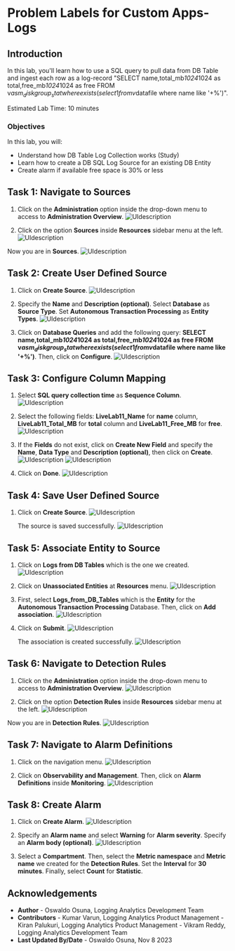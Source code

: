 # Problem Labels for Custom Apps-Logs

## Introduction

In this lab, you'll learn how to use a SQL query to pull data from DB Table and ingest each row as a log-record
"SELECT name,total_mb*1024*1024 as total,free_mb*1024*1024 as free FROM v$asm_diskgroup_stat where exists (select 1 from v$datafile where name like '+%')".

Estimated Lab Time: 10 minutes


### Objectives

In this lab, you will:
* Understand how DB Table Log Collection works (Study)
* Learn how to create a DB SQL Log Source for an existing DB Entity
* Create alarm if available free space is 30% or less

## **Task 1:**  Navigate to Sources

1. Click on the **Administration** option inside the drop-down menu to access to **Administration Overview**.
   ![](./images/admin-access.png "UIdescription")

2. Click on the option **Sources** inside **Resources** sidebar menu at the left.
   ![](./images/sources-access.png "UIdescription")

  Now you are in **Sources**.
   ![](./images/sources-page.png "UIdescription")

## **Task 2:**  Create User Defined Source

1. Click on **Create Source**.
   ![](./images/source-create-01.png "UIdescription")

2. Specify the **Name** and **Description (optional)**. Select **Database** as **Source Type**. Set **Autonomous Transaction Processing** as **Entity Types**.
   ![](./images/source-create-02.png "UIdescription")

3. Click on **Database Queries** and add the following query: **SELECT name,total_mb*1024*1024 as total,free_mb*1024*1024 as free FROM v$asm_diskgroup_stat where exists (select 1 from v$datafile where name like '+%')**. Then, click on **Configure**.
   ![](./images/source-create-03.png "UIdescription")

## **Task 3:**  Configure Column Mapping

1. Select **SQL query collection time** as **Sequence Column**.
   ![](./images/source-configure-mapping-01.png "UIdescription")

2. Select the following fields: **LiveLab11_Name** for **name** column, **LiveLab11_Total_MB** for **total** column and **LiveLab11_Free_MB** for **free**.
   ![](./images/source-configure-mapping-02.png "UIdescription")

3. If the **Fields** do not exist, click on **Create New Field** and specify the **Name**, **Data Type** and **Description (optional)**, then click on **Create**.
   ![](./images/source-configure-mapping-03.png "UIdescription")
   ![](./images/source-configure-mapping-04.png "UIdescription")

4. Click on **Done**.
   ![](./images/source-configure-mapping-05.png "UIdescription")

## **Task 4:**  Save User Defined Source

1. Click on **Create Source**.
   ![](./images/sources-save-01.png "UIdescription")

   The source is saved successfully.
   ![](./images/sources-save-02.png "UIdescription")

## **Task 5:**  Associate Entity to Source

1. Click on **Logs from DB Tables** which is the one we created.
   ![](./images/associate-entity-01.png "UIdescription")

2. Click on **Unassociated Entities** at **Resources** menu.
   ![](./images/associate-entity-02.png "UIdescription")

3. First, select **Logs_from_DB_Tables** which is the **Entity** for the **Autonomous Transaction Processing** Database. Then, click on **Add association**.
   ![](./images/associate-entity-03.png "UIdescription")

4. Click on **Submit**.
   ![](./images/associate-entity-04.png "UIdescription")

   The association is created successfully.
   ![](./images/associate-entity-05.png "UIdescription")

## **Task 6:**  Navigate to Detection Rules

1. Click on the **Administration** option inside the drop-down menu to access to **Administration Overview**.
   ![](./images/admin-access.png "UIdescription")

2. Click on the option **Detection Rules** inside **Resources** sidebar menu at the left.
   ![](./images/detection-rules-access.png "UIdescription")

  Now you are in **Detection Rules**.
   ![](./images/detection-rules.png "UIdescription") 


## **Task 7:**  Navigate to Alarm Definitions

1. Click on the navigation menu.
   ![](./images/alarms-create-01.png "UIdescription")

2. Click on **Observability and Management**. Then, click on **Alarm Definitions** inside **Monitoring**.
   ![](./images/alarms-create-02.png "UIdescription")

## **Task 8:**  Create Alarm

1. Click on **Create Alarm**.
   ![](./images/alarms-create-03.png "UIdescription")

2. Specify an **Alarm name** and select **Warning** for **Alarm severity**. Specify an **Alarm body (optional)**.
   ![](./images/alarms-create-04.png "UIdescription")

3. Select a **Compartment**. Then, select the **Metric namespace** and **Metric name** we created for the **Detection Rules**. Set the **Interval** for **30 minutes**. Finally, select **Count** for **Statistic**.


## Acknowledgements
* **Author** - Oswaldo Osuna, Logging Analytics Development Team
* **Contributors** -  Kumar Varun, Logging Analytics Product Management - Kiran Palukuri, Logging Analytics Product Management - Vikram Reddy, Logging Analytics Development Team 
* **Last Updated By/Date** - Oswaldo Osuna, Nov 8 2023
